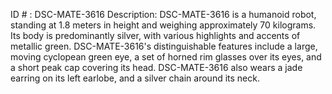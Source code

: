 ID # : DSC-MATE-3616
Description: DSC-MATE-3616 is a humanoid robot, standing at 1.8 meters in height and weighing approximately 70 kilograms. Its body is predominantly silver, with various highlights and accents of metallic green. DSC-MATE-3616's distinguishable features include a large, moving cyclopean green eye, a set of horned rim glasses over its eyes, and a short peak cap covering its head. DSC-MATE-3616 also wears a jade earring on its left earlobe, and a silver chain around its neck.